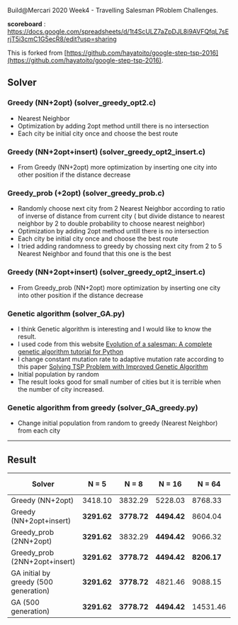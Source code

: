 Build@Mercari 2020 Week4 - Travelling Salesman PRoblem Challenges.

**scoreboard** : https://docs.google.com/spreadsheets/d/1t4ScULZ7aZpDJL8i9AVFQfqL7sErjT5i3cmC1G5ecR8/edit?usp=sharing

This is forked from [https://github.com/hayatoito/google-step-tsp-2016](https://github.com/hayatoito/google-step-tsp-2016).

## Solver

### Greedy (NN+2opt) (solver_greedy_opt2.c)
- Nearest Neighbor
- Optimization by adding 2opt method untill there is no intersection
- Each city be initial city once and choose the best route

### Greedy (NN+2opt+insert) (solver_greedy_opt2_insert.c)
- From Greedy (NN+2opt) more optimization by inserting one city into other position if the distance decrease 

### Greedy_prob (+2opt) (solver_greedy_prob.c)
- Randomly choose next city from 2 Nearest Neighbor according to ratio of inverse of distance from current city ( but divide distance to nearest neighbor by 2 to double probability to choose nearest neighbor) 
- Optimization by adding 2opt method untill there is no intersection
- Each city be initial city once and choose the best route
- I tried adding randomness to greedy by chossing next city from 2 to 5 Nearest Neighbor and found that this one is the best

### Greedy (NN+2opt+insert) (solver_greedy_opt2_insert.c)
- From Greedy_prob (NN+2opt) more optimization by inserting one city into other position if the distance decrease 

### Genetic algorithm (solver_GA.py)

- I think Genetic algorithm is interesting and I would like to know the result. 
- I used code from this website [Evolution of a salesman: A complete genetic algorithm tutorial for Python](https://towardsdatascience.com/evolution-of-a-salesman-a-complete-genetic-algorithm-tutorial-for-python-6fe5d2b3ca35)
- I change constant mutation rate to adaptive mutation rate according to this paper [Solving TSP Problem with Improved Genetic Algorithm](https://aip.scitation.org/doi/pdf/10.1063/1.5039131)
- Initial population by random
- The result looks good for small number of cities but it is terrible when the number of city increased.

### Genetic algorithm from greedy (solver_GA_greedy.py)

- Change initial population from random to greedy (Nearest Neighbor) from each city


----

## Result

| Solver    | N = 5 | N = 8 | N = 16  | N = 64 | N = 128 | N = 512  | N = 2048 | Speed challenge|
| -------- | -------|--------|------- | ------- | -------|----------|--------- |----------------| 
| Greedy (NN+2opt)  |3418.10| 3832.29 |5228.03 |8768.33| 12066.55 | 23701.76  | 45360.80  | **349.59s**|    
| Greedy (NN+2opt+insert)  |**3291.62** | **3778.72** |**4494.42** |8604.04| 11313.59 | 22057.00  | **42492.93**  | 1027.75s|    
| Greedy_prob (2NN+2opt)  |**3291.62**| 3832.29    | **4494.42** | 9066.32  | 12023.92 | 23700.27  | 47997.69   | |  
| Greedy_prob (2NN+2opt+insert)  |**3291.62** | **3778.72** |**4494.42** |**8206.17**| **10883.59** | **21057.33**  | 44038.64  | 1335.00s|    
| GA initial by greedy (500 generation) |   **3291.62**    | **3778.72**  |  4821.46| 9088.15|  12252.17| 176173.46  | 1106591.58  |      |   
| GA (500 generation) |   **3291.62**    | **3778.72**  |  **4494.42** | 14531.46|  29068.87| 250897.11 | 1181979.75 |      |                        



